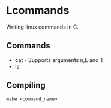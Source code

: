 # Lcommands
Writing linux commands in C.

## Commands
- cat - Supports arguments n,E and T.
- ls

## Compiling 
```
make <command_name>
```
